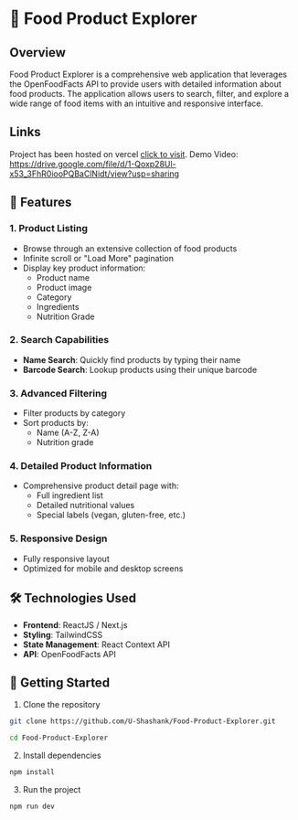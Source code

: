 # 🍎 Food Product Explorer

## Overview

Food Product Explorer is a comprehensive web application that leverages the OpenFoodFacts API to provide users with detailed information about food products. The application allows users to search, filter, and explore a wide range of food items with an intuitive and responsive interface.

## Links
Project has been hosted on vercel [click to visit](https://food-product-explorer-orpin.vercel.app).
Demo Video: https://drive.google.com/file/d/1-Qoxp28Ul-x53_3FhR0iooPQBaClNidt/view?usp=sharing

## 🌟 Features

### 1. Product Listing
- Browse through an extensive collection of food products
- Infinite scroll or "Load More" pagination
- Display key product information:
  * Product name
  * Product image
  * Category
  * Ingredients
  * Nutrition Grade

### 2. Search Capabilities
- **Name Search**: Quickly find products by typing their name
- **Barcode Search**: Lookup products using their unique barcode

### 3. Advanced Filtering
- Filter products by category
- Sort products by:
  * Name (A-Z, Z-A)
  * Nutrition grade

### 4. Detailed Product Information
- Comprehensive product detail page with:
  * Full ingredient list
  * Detailed nutritional values
  * Special labels (vegan, gluten-free, etc.)

### 5. Responsive Design
- Fully responsive layout
- Optimized for mobile and desktop screens

## 🛠 Technologies Used

- **Frontend**: ReactJS / Next.js
- **Styling**: TailwindCSS
- **State Management**: React Context API
- **API**: OpenFoodFacts API

## 🚀 Getting Started

1. Clone the repository
```bash
git clone https://github.com/U-Shashank/Food-Product-Explorer.git

cd Food-Product-Explorer
```
2. Install dependencies
```bash
npm install
```
3. Run the project
```bash
npm run dev
```